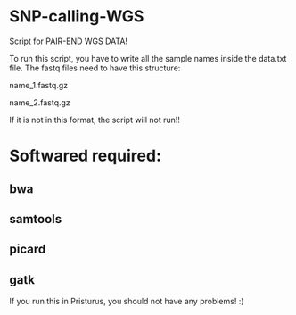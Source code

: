 # SNP-calling-WGS
Script for PAIR-END WGS DATA!

To run this script, you have to write all the sample names inside the data.txt file.
The fastq files need to have this structure: 

name_1.fastq.gz

name_2.fastq.gz

If it is not in this format, the script will not run!!

# Softwared required:
## bwa

## samtools

## picard

## gatk

If you run this in Pristurus, you should not have any problems! :)
